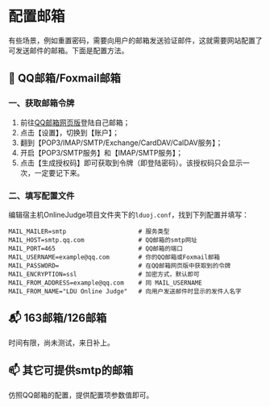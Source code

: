 # 配置邮箱

有些场景，例如重置密码，需要向用户的邮箱发送验证邮件，这就需要网站配置了可发送邮件的邮箱。下面是配置方法。

## 📮 QQ邮箱/Foxmail邮箱

### 一、获取邮箱令牌
1. 前往[QQ邮箱网页版](https://mail.qq.com/)登陆自己邮箱；
2. 点击【设置】，切换到【账户】；
3. 翻到【POP3/IMAP/SMTP/Exchange/CardDAV/CalDAV服务】；
4. 开启【POP3/SMTP服务】和【IMAP/SMTP服务】；
5. 点击【生成授权码】即可获取到令牌（即登陆密码）。该授权码只会显示一次，一定要记下来。

### 二、填写配置文件
编辑宿主机OnlineJudge项目文件夹下的`lduoj.conf`，找到下列配置并填写：
```shell
MAIL_MAILER=smtp                    # 服务类型
MAIL_HOST=smtp.qq.com               # QQ邮箱的smtp网址
MAIL_PORT=465                       # QQ邮箱的端口
MAIL_USERNAME=example@qq.com        # 你的QQ邮箱或Foxmail邮箱
MAIL_PASSWORD=                      # 在QQ邮箱网页版中获取到的令牌
MAIL_ENCRYPTION=ssl                 # 加密方式，默认即可
MAIL_FROM_ADDRESS=example@qq.com    # 同 MAIL_USERNAME
MAIL_FROM_NAME="LDU Online Judge"   # 向用户发送邮件时显示的发件人名字
```

## 📬 163邮箱/126邮箱

时间有限，尚未测试，来日补上。

## 📫 其它可提供smtp的邮箱

仿照QQ邮箱的配置，提供配置项参数值即可。
